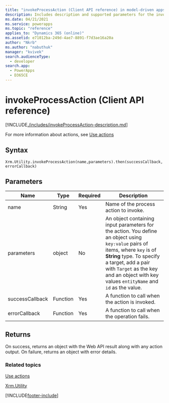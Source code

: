 ```yaml
---
title: "invokeProcessAction (Client API reference) in model-driven apps| MicrosoftDocs"
description: Includes description and supported parameters for the invokeProcessAction method.
ms.date: 04/21/2021
ms.service: powerapps
ms.topic: "reference"
applies_to: "Dynamics 365 (online)"
ms.assetid: e71012ba-249d-4ae7-8891-f7d3ae16a20a
author: "Nkrb"
ms.author: "nabuthuk"
manager: "kvivek"
search.audienceType: 
  - developer
search.app: 
  - PowerApps
  - D365CE
---
```

# invokeProcessAction (Client API reference)



[!INCLUDE[./includes/invokeProcessAction-description.md](./includes/invokeProcessAction-description.md)] 

For more information about actions, see [Use actions](../../../../../maker/data-platform/actions.md)

## Syntax

`Xrm.Utility.invokeProcessAction(name,parameters).then(successCallback, errorCallback)`

## Parameters

|Name |Type |Required |Description |
|---|---|---|---|
|name|String|Yes|Name of the process action to invoke.|
|parameters|object|No|An object containing input parameters for the action. You define an object using `key:value` pairs of items, where `key` is of **String** type. To specify a target, add a pair with `Target` as the key and an object with key values `entityName` and `id` as the value.  |
|successCallback |Function |Yes |A function to call when the action is invoked.  |
|errorCallback |Function |Yes |A function to call when the operation fails.  |

## Returns

On success, returns an object with the Web API result along with any action output.
On failure, returns an object with error details.

### Related topics
[Use actions](../../../../../maker/data-platform/actions.md)

[Xrm.Utility](../xrm-utility.md)




[!INCLUDE[footer-include](../../../../../includes/footer-banner.md)]